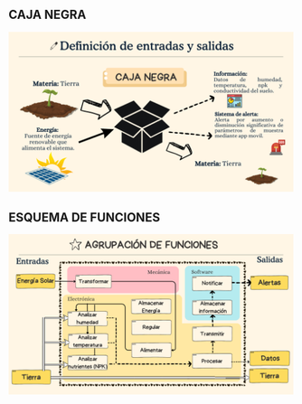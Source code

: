 ## CAJA NEGRA
![Caja Negra](../IMAGENES/1.png)

## ESQUEMA DE FUNCIONES
![Caja Negra](../IMAGENES/2.png)
